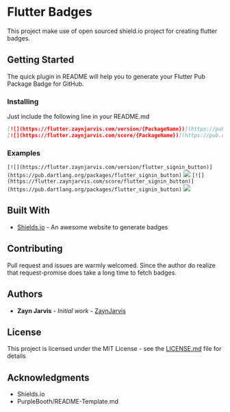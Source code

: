 # Flutter Badges

This project make use of open sourced shield.io project for creating flutter badges.

## Getting Started

The quick plugin in README will help you to generate your Flutter Pub Package Badge for GitHub.

### Installing

Just include the following line in your README.md

```md
[![](https://flutter.zaynjarvis.com/version/{PackageName})](https://pub.dartlang.org/packages/{PackageName})
[![](https://flutter.zaynjarvis.com/score/{PackageName})](https://pub.dartlang.org/packages/{PackageName})
```

### Examples

`[![](https://flutter.zaynjarvis.com/version/flutter_signin_button)](https://pub.dartlang.org/packages/flutter_signin_button)`
[![](https://flutter.zaynjarvis.com/version/flutter_signin_button)](https://pub.dartlang.org/packages/flutter_signin_button)
`[![](https://flutter.zaynjarvis.com/score/flutter_signin_button)](https://pub.dartlang.org/packages/flutter_signin_button)`
[![](https://flutter.zaynjarvis.com/score/flutter_signin_button)](https://pub.dartlang.org/packages/flutter_signin_button)

## Built With

- [Shields.io](https://shields.io/#/) - An awesome website to generate badges

## Contributing

Pull request and issues are warmly welcomed. Since the author do realize that request-promise does take a long time to fetch badges.

## Authors

- **Zayn Jarvis** - _Initial work_ - [ZaynJarvis](https://github.com/ZaynJarvis)

## License

This project is licensed under the MIT License - see the [LICENSE.md](LICENSE.md) file for details

## Acknowledgments

- Shields.io
- PurpleBooth/README-Template.md
